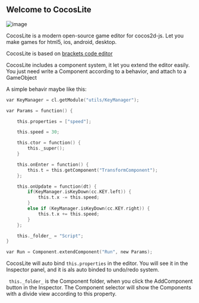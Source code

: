 Welcome to CocosLite
-------------------

![image](https://raw.githubusercontent.com/2youyouo2/CocosLiteExample/master/screenshot/1.png)

CocosLite is a modern open-source game editor for cocos2d-js.
Let you make games for html5, ios, android, desktop.

CocosLite is based on [brackets code editor](https://github.com/adobe/brackets)

CocosLite includes a component system, it let you extend the editor easily.
You just need write a Component according to a behavior, and attach to a GameObject

A simple behavir maybe like this:

```C
var KeyManager = cl.getModule("utils/KeyManager");

var Params = function() {

    this.properties = ["speed"];

    this.speed = 30;

    this.ctor = function() {
        this._super();
    }

    this.onEnter = function() {
        this.t = this.getComponent("TransformComponent");
    };

    this.onUpdate = function(dt) {
        if(KeyManager.isKeyDown(cc.KEY.left)) {
            this.t.x -= this.speed;
        } 
        else if (KeyManager.isKeyDown(cc.KEY.right)) {
            this.t.x += this.speed;
        }  
    };

    this._folder_ = "Script";
}

var Run = Component.extendComponent("Run", new Params);
```

CocosLite will auto bind ```this.properties``` in the editor.
You will see it in the Inspector panel, and it is als auto binded to undo/redo system.

``` this._folder_```  is the Component folder, when you click the AddComponent button in the Inspector.
The Component selector will show the Components with a divide view according to this property.
